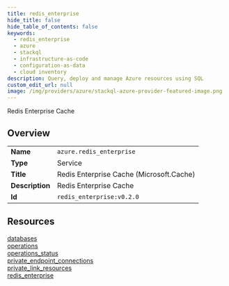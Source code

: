 ```yaml
---
title: redis_enterprise
hide_title: false
hide_table_of_contents: false
keywords:
  - redis_enterprise
  - azure
  - stackql
  - infrastructure-as-code
  - configuration-as-data
  - cloud inventory
description: Query, deploy and manage Azure resources using SQL
custom_edit_url: null
image: /img/providers/azure/stackql-azure-provider-featured-image.png
---
```

Redis Enterprise Cache  
    

## Overview
<table><tbody>
<tr><td><b>Name</b></td><td><code>azure.redis_enterprise</code></td></tr>
<tr><td><b>Type</b></td><td>Service</td></tr>
<tr><td><b>Title</b></td><td>Redis Enterprise Cache (Microsoft.Cache)</td></tr>
<tr><td><b>Description</b></td><td>Redis Enterprise Cache</td></tr>
<tr><td><b>Id</b></td><td><code>redis_enterprise:v0.2.0</code></td></tr>
</tbody></table>

## Resources
<div class="row">
<div class="providerDocColumn">
<a href="/providers/azure/redis_enterprise/databases/">databases</a><br />
<a href="/providers/azure/redis_enterprise/operations/">operations</a><br />
<a href="/providers/azure/redis_enterprise/operations_status/">operations_status</a><br />
</div>
<div class="providerDocColumn">
<a href="/providers/azure/redis_enterprise/private_endpoint_connections/">private_endpoint_connections</a><br />
<a href="/providers/azure/redis_enterprise/private_link_resources/">private_link_resources</a><br />
<a href="/providers/azure/redis_enterprise/redis_enterprise/">redis_enterprise</a><br />
</div>
</div>
